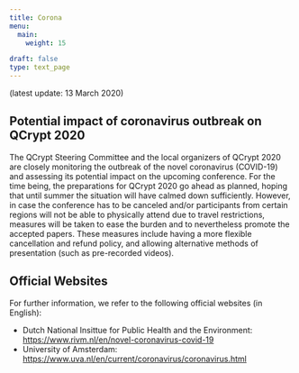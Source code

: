 ```yaml
---
title: Corona
menu:
  main:
    weight: 15

draft: false
type: text_page
---
```


(latest update: 13 March 2020)

## Potential impact of coronavirus outbreak on QCrypt 2020

The QCrypt Steering Committee and the local organizers of QCrypt 2020 are closely monitoring the outbreak of the novel coronavirus (COVID-19) and assessing its potential impact on the upcoming conference. For the time being, the preparations for QCrypt 2020 go ahead as planned, hoping that until summer the situation will have calmed down sufficiently. However, in case the conference has to be canceled and/or participants from certain regions will not be able to physically attend due to travel restrictions, measures will be taken to ease the burden and to nevertheless promote the accepted papers. These measures include having a more flexible cancellation and refund policy, and allowing alternative methods of presentation (such as pre-recorded videos).

## Official Websites
For further information, we refer to the following official websites (in English):

* Dutch National Insittue for Public Health and the Environment: https://www.rivm.nl/en/novel-coronavirus-covid-19
* University of Amsterdam: https://www.uva.nl/en/current/coronavirus/coronavirus.html
